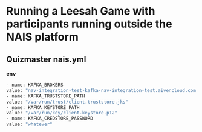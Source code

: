 # Running a Leesah Game with participants running outside the NAIS platform

## Quizmaster nais.yml 

**env**
```bash
- name: KAFKA_BROKERS
value: "nav-integration-test-kafka-nav-integration-test.aivencloud.com:26484"
- name: KAFKA_TRUSTSTORE_PATH
value: "/var/run/trust/client.truststore.jks"
- name: KAFKA_KEYSTORE_PATH
value: "/var/run/key/client.keystore.p12"
- name: KAFKA_CREDSTORE_PASSWORD
value: "whatever"
```
